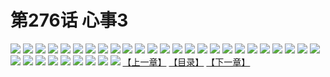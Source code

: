 # 第276话 心事3
![](https://s2.baozimh.com/scomic/sanyanxiaotianlu-samanhua/0/275-zfv5/1.jpg)
![](https://s2.baozimh.com/scomic/sanyanxiaotianlu-samanhua/0/275-zfv5/2.jpg)
![](https://s2.baozimh.com/scomic/sanyanxiaotianlu-samanhua/0/275-zfv5/3.jpg)
![](https://s2.baozimh.com/scomic/sanyanxiaotianlu-samanhua/0/275-zfv5/4.jpg)
![](https://s2.baozimh.com/scomic/sanyanxiaotianlu-samanhua/0/275-zfv5/5.jpg)
![](https://s2.baozimh.com/scomic/sanyanxiaotianlu-samanhua/0/275-zfv5/6.jpg)
![](https://s2.baozimh.com/scomic/sanyanxiaotianlu-samanhua/0/275-zfv5/7.jpg)
![](https://s2.baozimh.com/scomic/sanyanxiaotianlu-samanhua/0/275-zfv5/8.jpg)
![](https://s2.baozimh.com/scomic/sanyanxiaotianlu-samanhua/0/275-zfv5/9.jpg)
![](https://s2.baozimh.com/scomic/sanyanxiaotianlu-samanhua/0/275-zfv5/10.jpg)
![](https://s2.baozimh.com/scomic/sanyanxiaotianlu-samanhua/0/275-zfv5/11.jpg)
![](https://s2.baozimh.com/scomic/sanyanxiaotianlu-samanhua/0/275-zfv5/12.jpg)
![](https://s2.baozimh.com/scomic/sanyanxiaotianlu-samanhua/0/275-zfv5/13.jpg)
![](https://s2.baozimh.com/scomic/sanyanxiaotianlu-samanhua/0/275-zfv5/14.jpg)
![](https://s2.baozimh.com/scomic/sanyanxiaotianlu-samanhua/0/275-zfv5/15.jpg)
![](https://s2.baozimh.com/scomic/sanyanxiaotianlu-samanhua/0/275-zfv5/16.jpg)
![](https://s2.baozimh.com/scomic/sanyanxiaotianlu-samanhua/0/275-zfv5/17.jpg)
![](https://s2.baozimh.com/scomic/sanyanxiaotianlu-samanhua/0/275-zfv5/18.jpg)
![](https://s2.baozimh.com/scomic/sanyanxiaotianlu-samanhua/0/275-zfv5/19.jpg)
![](https://s2.baozimh.com/scomic/sanyanxiaotianlu-samanhua/0/275-zfv5/20.jpg)
![](https://s2.baozimh.com/scomic/sanyanxiaotianlu-samanhua/0/275-zfv5/21.jpg)
![](https://s2.baozimh.com/scomic/sanyanxiaotianlu-samanhua/0/275-zfv5/22.jpg)
![](https://s2.baozimh.com/scomic/sanyanxiaotianlu-samanhua/0/275-zfv5/23.jpg)
![](https://s2.baozimh.com/scomic/sanyanxiaotianlu-samanhua/0/275-zfv5/24.jpg)
![](https://s2.baozimh.com/scomic/sanyanxiaotianlu-samanhua/0/275-zfv5/25.jpg)
![](https://s2.baozimh.com/scomic/sanyanxiaotianlu-samanhua/0/275-zfv5/26.jpg)
![](https://s2.baozimh.com/scomic/sanyanxiaotianlu-samanhua/0/275-zfv5/27.jpg)
![](https://s2.baozimh.com/scomic/sanyanxiaotianlu-samanhua/0/275-zfv5/28.jpg)
![](https://s2.baozimh.com/scomic/sanyanxiaotianlu-samanhua/0/275-zfv5/29.jpg)
![](https://s2.baozimh.com/scomic/sanyanxiaotianlu-samanhua/0/275-zfv5/30.jpg)
![](https://s2.baozimh.com/scomic/sanyanxiaotianlu-samanhua/0/275-zfv5/31.jpg)
![](https://s2.baozimh.com/scomic/sanyanxiaotianlu-samanhua/0/275-zfv5/32.jpg)
![](https://s2.baozimh.com/scomic/sanyanxiaotianlu-samanhua/0/275-zfv5/33.jpg)
![](https://s2.baozimh.com/scomic/sanyanxiaotianlu-samanhua/0/275-zfv5/34.jpg)
[【上一章】](./275.md)
[【目录】](./README.md)
[【下一章】](./277.md)
